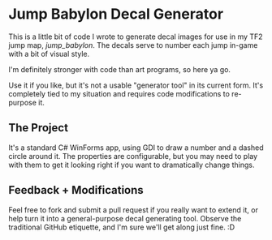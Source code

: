 Jump Babylon Decal Generator
============================

This is a little bit of code I wrote to generate decal images for use in my TF2 jump map, _jump_babylon_. The decals serve to number each jump in-game with a bit of visual style.

I'm definitely stronger with code than art programs, so here ya go.

Use it if you like, but it's not a usable "generator tool" in its current form. It's completely tied to my situation and requires code modifications to re-purpose it.

## The Project

It's a standard C# WinForms app, using GDI to draw a number and a dashed circle around it. The properties are configurable, but you may need to play with them to get it looking right if you want to dramatically change things.

## Feedback + Modifications

Feel free to fork and submit a pull request if you really want to extend it, or help turn it into a general-purpose decal generating tool. Observe the traditional GitHub etiquette, and I'm sure we'll get along just fine. :D
